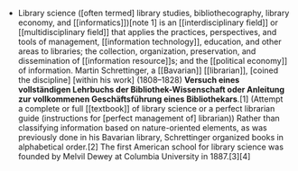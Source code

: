 - Library science ([often termed] library studies, bibliothecography, library economy, and [[informatics]])[note 1] is an [[interdisciplinary field]] or [[multidisciplinary field]] that applies the practices, perspectives, and tools of management, [[information technology]], education, and other areas to libraries; the collection, organization, preservation, and dissemination of [[information resource]]s; and the [[political economy]] of information. Martin Schrettinger, a [[Bavarian]] [[librarian]], [coined the discipline] [within his work] (1808–1828) __Versuch eines vollständigen Lehrbuchs der Bibliothek-Wissenschaft oder Anleitung zur vollkommenen Geschäftsführung eines Bibliothekars__.[1] (Attempt a complete or full [[textbook]] of library science or a perfect librarian guide (instructions for [perfect management of] librarian)) Rather than classifying information based on nature-oriented elements, as was previously done in his Bavarian library, Schrettinger organized books in alphabetical order.[2] The first American school for library science was founded by Melvil Dewey at Columbia University in 1887.[3][4]

